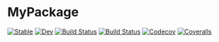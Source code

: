 # MyPackage

[![Stable](https://img.shields.io/badge/docs-stable-blue.svg)](https://zekeriyasari.github.io/MyPackage.jl/stable)
[![Dev](https://img.shields.io/badge/docs-dev-blue.svg)](https://zekeriyasari.github.io/MyPackage.jl/dev)
[![Build Status](https://travis-ci.com/zekeriyasari/MyPackage.jl.svg?branch=master)](https://travis-ci.com/zekeriyasari/MyPackage.jl)
[![Build Status](https://ci.appveyor.com/api/projects/status/github/zekeriyasari/MyPackage.jl?svg=true)](https://ci.appveyor.com/project/zekeriyasari/MyPackage-jl)
[![Codecov](https://codecov.io/gh/zekeriyasari/MyPackage.jl/branch/master/graph/badge.svg)](https://codecov.io/gh/zekeriyasari/MyPackage.jl)
[![Coveralls](https://coveralls.io/repos/github/zekeriyasari/MyPackage.jl/badge.svg?branch=master)](https://coveralls.io/github/zekeriyasari/MyPackage.jl?branch=master)
